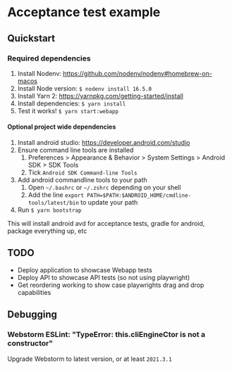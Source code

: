 # Acceptance test example

## Quickstart

### Required dependencies
1. Install Nodenv: https://github.com/nodenv/nodenv#homebrew-on-macos
2. Install Node version: `$ nodenv install 16.5.0`
3. Install Yarn 2: https://yarnpkg.com/getting-started/install
4. Install dependencies: `$ yarn install`
5. Test it works! `$ yarn start:webapp`

#### Optional project wide dependencies
1. Install android studio: https://developer.android.com/studio
2. Ensure command line tools are installed
   1. Preferences > Appearance & Behavior > System Settings > Android SDK > SDK Tools
   2. Tick `Android SDK Command-line Tools`
3. Add android commandline tools to your path
   1. Open `~/.bashrc` or `~/.zshrc` depending on your shell
   2. Add the line `export PATH=$PATH:$ANDROID_HOME/cmdline-tools/latest/bin` to update your path
4. Run `$ yarn bootstrap`

This will install android avd for acceptance tests, gradle for android, package everything up, etc

## TODO
- Deploy application to showcase Webapp tests
- Deploy API to showcase API tests (so not using playwright)
- Get reordering working to show case playwrights drag and drop capabilities

## Debugging

### Webstorm ESLint: "TypeError: this.cliEngineCtor is not a constructor"
Upgrade Webstorm to latest version, or at least `2021.3.1`

